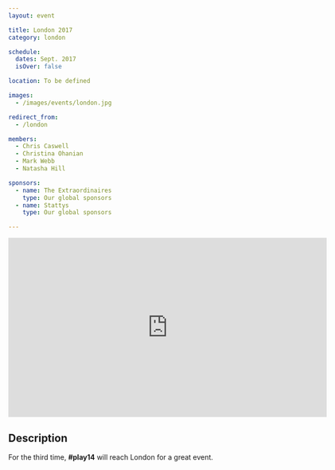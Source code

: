 ```yaml
---
layout: event

title: London 2017
category: london

schedule:
  dates: Sept. 2017
  isOver: false

location: To be defined

images:
  - /images/events/london.jpg

redirect_from:
  - /london

members:
  - Chris Caswell
  - Christina Ohanian
  - Mark Webb
  - Natasha Hill

sponsors:
  - name: The Extraordinaires
    type: Our global sponsors
  - name: Stattys
    type: Our global sponsors

---
```


<iframe src="https://player.vimeo.com/video/136771608" width="640" height="360" frameborder="0" webkitallowfullscreen mozallowfullscreen allowfullscreen></iframe>

## Description
For the third time, **#play14** will reach London for a great event.
